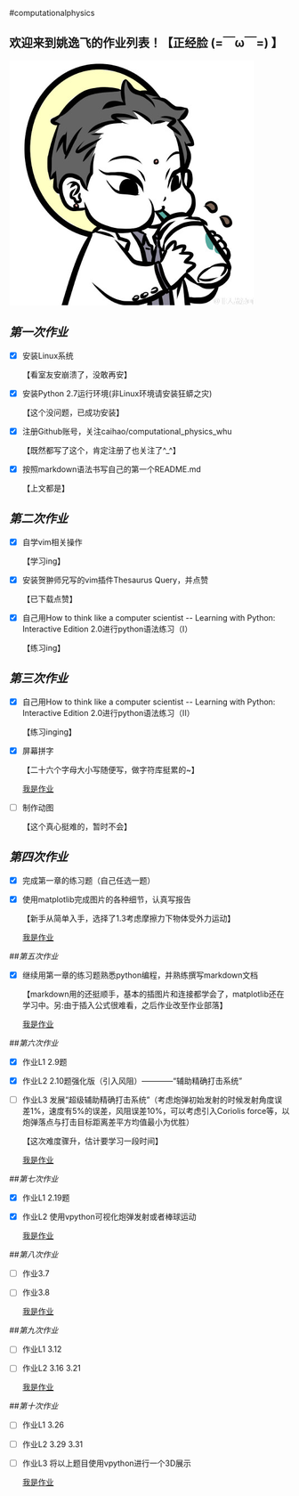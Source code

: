 
#computationalphysics
## 欢迎来到**姚逸飞**的作业列表！【正经脸 (=￣ω￣=) 】
![观音镇楼](https://github.com/yyfwhu/computationalphysics_N2013301020096/blob/master/photo.jpg)

## _第一次作业_
  
- [x] 安装Linux系统
     
  【看室友安崩溃了，没敢再安】
- [x] 安装Python 2.7运行环境(非Linux环境请安装狂蟒之灾) 
     
  【这个没问题，已成功安装】
- [x] 注册Github账号，关注caihao/computational_physics_whu
     
  【既然都写了这个，肯定注册了也关注了^_^】
- [x] 按照markdown语法书写自己的第一个README.md
     
  【上文都是】

## _第二次作业_
- [x] 自学vim相关操作
  
  【学习ing】
- [x] 安装贺翀师兄写的vim插件Thesaurus Query，并点赞
  
  【已下载点赞】
- [x] 自己用How to think like a computer scientist -- Learning with Python: Interactive Edition 2.0进行python语法练习（I） 
  
  【练习ing】

## _第三次作业_
- [x] 自己用How to think like a computer scientist -- Learning with Python: Interactive Edition 2.0进行python语法练习（II）
  
  【练习inging】
- [x] 屏幕拼字
  
  【二十六个字母大小写随便写，做字符库挺累的~】
   
  [我是作业](https://github.com/yyfwhu/computationalphysics_N2013301020096/blob/master/homework/files/homework3.md)
- [ ] 制作动图
  
  【这个真心挺难的，暂时不会】

## _第四次作业_

- [x] 完成第一章的练习题（自己任选一题）
- [x] 使用matplotlib完成图片的各种细节，认真写报告

  【新手从简单入手，选择了1.3考虑摩擦力下物体受外力运动】
   
  [我是作业](https://github.com/yyfwhu/computationalphysics_N2013301020096/blob/master/homework/files/homework4.md)

##_第五次作业_
- [x] 继续用第一章的练习题熟悉python编程，并熟练撰写markdown文档
  
  【markdown用的还挺顺手，基本的插图片和连接都学会了，matplotlib还在学习中。另:由于插入公式很难看，之后作业改至作业部落】
   
  [我是作业](https://www.zybuluo.com/whuyyf/note/334269)

##_第六次作业_
- [x] 作业L1 2.9题

- [x] 作业L2 2.10题强化版（引入风阻）————“辅助精确打击系统”

- [ ] 作业L3 发展“超级辅助精确打击系统”（考虑炮弹初始发射的时候发射角度误差1%，速度有5%的误差，风阻误差10%，可以考虑引入Coriolis force等，以炮弹落点与打击目标距离差平方均值最小为优胜）

  【这次难度骤升，估计要学习一段时间】
   
  [我是作业](https://www.zybuluo.com/whuyyf/note/335485)

##_第七次作业_
- [x] 作业L1 2.19题

- [x] 作业L2 使用vpython可视化炮弹发射或者棒球运动

  
  [我是作业](https://www.zybuluo.com/whuyyf/note/341598)

##_第八次作业_
- [ ] 作业3.7

- [ ] 作业3.8

  [我是作业](https://www.zybuluo.com/mdeditor#347562-full-reader)
  
##_第九次作业_
- [ ] 作业L1 3.12

- [ ] 作业L2 3.16 3.21

  [我是作业](https://www.zybuluo.com/mdeditor#362836-full-reader)
  
##_第十次作业_
- [ ] 作业L1 3.26

- [ ] 作业L2 3.29 3.31

- [ ] 作业L3 将以上题目使用vpython进行一个3D展示

  [我是作业](https://www.zybuluo.com/mdeditor#362838-full-reader)

